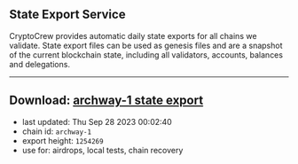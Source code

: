 ## State Export Service
CryptoCrew provides automatic daily state exports for all chains we validate. State export files can be used as genesis files and are a snapshot of the current blockchain state, including all validators, accounts, balances and delegations.

---
**Download: [archway-1 state export](https://dl.ccvalidators.com/SERVICE/archway/archway-1_export_1254269.json)**
---

- last updated: Thu Sep 28 2023 00:02:40
- chain id: `archway-1`
- export height: `1254269`
- use for: airdrops, local tests, chain recovery
